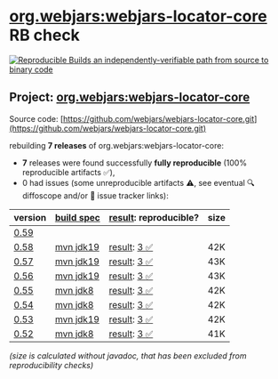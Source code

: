 [org.webjars:webjars-locator-core](https://central.sonatype.com/artifact/org.webjars/webjars-locator-core/versions) RB check
=======

[![Reproducible Builds](https://reproducible-builds.org/images/logos/rb.svg) an independently-verifiable path from source to binary code](https://reproducible-builds.org/)

## Project: [org.webjars:webjars-locator-core](https://central.sonatype.com/artifact/org.webjars/webjars-locator-core/versions)

Source code: [https://github.com/webjars/webjars-locator-core.git](https://github.com/webjars/webjars-locator-core.git)

rebuilding **7 releases** of org.webjars:webjars-locator-core:
- **7** releases were found successfully **fully reproducible** (100% reproducible artifacts :white_check_mark:),
- 0 had issues (some unreproducible artifacts :warning:, see eventual :mag: diffoscope and/or :memo: issue tracker links):

| version | [build spec](/BUILDSPEC.md) | [result](https://reproducible-builds.org/docs/jvm/): reproducible? | size |
| -- | --------- | ------ | -- |
| [0.59](https://central.sonatype.com/artifact/org.webjars/webjars-locator-core/0.59/pom) | | | |
| [0.58](https://central.sonatype.com/artifact/org.webjars/webjars-locator-core/0.58/pom) | [mvn jdk19](webjars-locator-core-0.58.buildspec) | [result](webjars-locator-core-0.58.buildinfo): [3 :white_check_mark: ](webjars-locator-core-0.58.buildcompare) | 42K |
| [0.57](https://central.sonatype.com/artifact/org.webjars/webjars-locator-core/0.57/pom) | [mvn jdk19](webjars-locator-core-0.57.buildspec) | [result](webjars-locator-core-0.57.buildinfo): [3 :white_check_mark: ](webjars-locator-core-0.57.buildcompare) | 43K |
| [0.56](https://central.sonatype.com/artifact/org.webjars/webjars-locator-core/0.56/pom) | [mvn jdk19](webjars-locator-core-0.56.buildspec) | [result](webjars-locator-core-0.56.buildinfo): [3 :white_check_mark: ](webjars-locator-core-0.56.buildcompare) | 43K |
| [0.55](https://central.sonatype.com/artifact/org.webjars/webjars-locator-core/0.55/pom) | [mvn jdk8](webjars-locator-core-0.55.buildspec) | [result](webjars-locator-core-0.55.buildinfo): [3 :white_check_mark: ](webjars-locator-core-0.55.buildcompare) | 42K |
| [0.54](https://central.sonatype.com/artifact/org.webjars/webjars-locator-core/0.54/pom) | [mvn jdk8](webjars-locator-core-0.54.buildspec) | [result](webjars-locator-core-0.54.buildinfo): [3 :white_check_mark: ](webjars-locator-core-0.54.buildcompare) | 42K |
| [0.53](https://central.sonatype.com/artifact/org.webjars/webjars-locator-core/0.53/pom) | [mvn jdk19](webjars-locator-core-0.53.buildspec) | [result](webjars-locator-core-0.53.buildinfo): [3 :white_check_mark: ](webjars-locator-core-0.53.buildcompare) | 42K |
| [0.52](https://central.sonatype.com/artifact/org.webjars/webjars-locator-core/0.52/pom) | [mvn jdk8](webjars-locator-core-0.52.buildspec) | [result](webjars-locator-core-0.52.buildinfo): [3 :white_check_mark: ](webjars-locator-core-0.52.buildcompare) | 41K |

<i>(size is calculated without javadoc, that has been excluded from reproducibility checks)</i>
